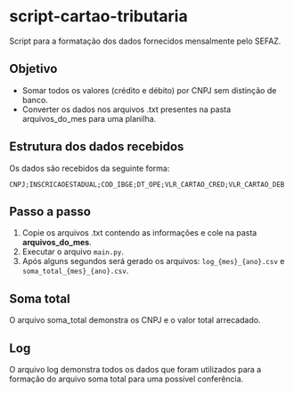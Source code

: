 # script-cartao-tributaria

Script para a formatação dos dados fornecidos mensalmente pelo SEFAZ.

## Objetivo

- Somar todos os valores (crédito e débito) por CNPJ sem distinção de banco.
- Converter os dados nos arquivos .txt presentes na pasta arquivos_do_mes para uma planilha.

## Estrutura dos dados recebidos

Os dados são recebidos da seguinte forma:

```CNPJ;INSCRICAOESTADUAL;COD_IBGE;DT_OPE;VLR_CARTAO_CRED;VLR_CARTAO_DEB```

## Passo a passo

1. Copie os arquivos .txt contendo as informações e cole na pasta **arquivos_do_mes**.
2. Executar o arquivo ```main.py```.
3. Após alguns segundos será gerado os arquivos: ```log_{mes}_{ano}.csv``` e ```soma_total_{mes}_{ano}.csv```.

## Soma total

O arquivo soma_total demonstra os CNPJ e o valor total arrecadado.

## Log

O arquivo log demonstra todos os dados que foram utilizados para a formação do arquivo soma total para uma possível conferência.
